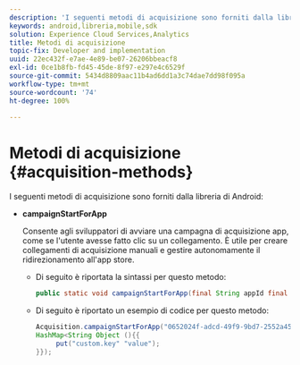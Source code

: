 ```yaml
---
description: 'I seguenti metodi di acquisizione sono forniti dalla libreria di Android '
keywords: android,libreria,mobile,sdk
solution: Experience Cloud Services,Analytics
title: Metodi di acquisizione
topic-fix: Developer and implementation
uuid: 22ec432f-e7ae-4e89-be07-26206bbeacf8
exl-id: 0ce1b8fb-fd45-45de-8f97-e297e4c6529f
source-git-commit: 5434d8809aac11b4ad6dd1a3c74dae7dd98f095a
workflow-type: tm+mt
source-wordcount: '74'
ht-degree: 100%

---
```


# Metodi di acquisizione {#acquisition-methods}

I seguenti metodi di acquisizione sono forniti dalla libreria di Android:

* **campaignStartForApp**

   Consente agli sviluppatori di avviare una campagna di acquisizione app, come se l&#39;utente avesse fatto clic su un collegamento. È utile per creare collegamenti di acquisizione manuali e gestire autonomamente il ridirezionamento all&#39;app store.

   * Di seguito è riportata la sintassi per questo metodo:

      ```java
      public static void campaignStartForApp(final String appId final Map<String Object> data); 
      ```

   * Di seguito è riportato un esempio di codice per questo metodo:

      ```java
      Acquisition.campaignStartForApp("0652024f-adcd-49f9-9bd7-2552a4564d2f" new 
      HashMap<String Object (){{
           put("custom.key" "value");
      }}); 
      ```
